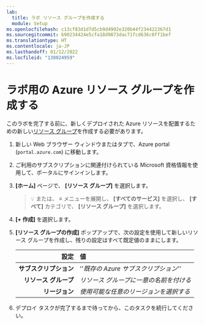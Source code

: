 ```yaml
---
lab:
  title: ラボ リソース グループを作成する
  module: Setup
ms.openlocfilehash: c13cf83d1d7d5cb9d4902e320b44f234422367d1
ms.sourcegitcommit: b90234424e5cfa18d9873dac71fcd636c8ff1bef
ms.translationtype: HT
ms.contentlocale: ja-JP
ms.lasthandoff: 01/12/2022
ms.locfileid: "138024959"
---
```

# <a name="create-azure-resource-group-for-lab"></a>ラボ用の Azure リソース グループを作成する

このラボを完了する前に、新しくデプロイされた Azure リソースを配置するための新しい[リソース グループ][docs.microsoft.com/azure/azure-resource-manager/management/manage-resource-groups-portal]を作成する必要があります。

1. 新しい Web ブラウザー ウィンドウまたはタブで、Azure portal (``portal.azure.com``) に移動します。

1. ご利用のサブスクリプションに関連付けられている Microsoft 資格情報を使用して、ポータルにサインインします。

1. **[ホーム]** ページで、 **[リソース グループ]** を選択します。

    > &#128161; または、 **&#8801;** メニューを展開し、 **[すべてのサービス]** を選択し、 **[すべて]** カテゴリで、 **[リソース グループ]** を選択します。

1. **[+ 作成]** を選択します。

1. **[リソース グループの作成]** ポップアップで、次の設定を使用して新しいリソース グループを作成し、残りの設定はすべて既定値のままにします。

    | **設定** | **値** |
    | ---: | :--- |
    | **サブスクリプション** | ''*既存の Azure サブスクリプション*'' |
    | **リソース グループ** | *リソース グループに一意の名前を付ける* |
    | **リージョン** | *使用可能な任意のリージョンを選択する* |

1. デプロイ タスクが完了するまで待ってから、このタスクを続行してください。

[docs.microsoft.com/azure/azure-resource-manager/management/manage-resource-groups-portal]: https://docs.microsoft.com/azure/azure-resource-manager/management/manage-resource-groups-portal
